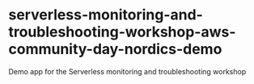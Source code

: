 # serverless-monitoring-and-troubleshooting-workshop-aws-community-day-nordics-demo
Demo app for the Serverless monitoring and troubleshooting workshop
